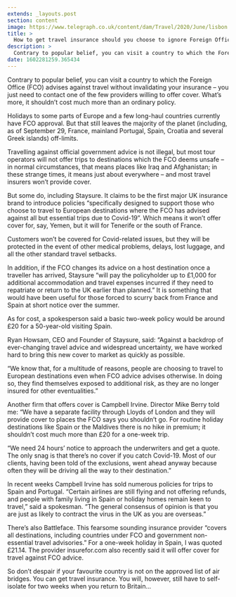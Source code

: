 ```yaml
--- 
extends: _layouts.post 
section: content 
image: https://www.telegraph.co.uk/content/dam/Travel/2020/June/lisbon.jpg?impolicy=logo-overlay 
title: > 
  How to get travel insurance should you choose to ignore Foreign Office advice 
description: > 
  Contrary to popular belief, you can visit a country to which the Foreign Office (FCO) advises against travel without invalidating your insurance – you just need to contact one of the few providers willing to offer cover.Which means it won’t offer cover for, say, Yemen, but it will for Tenerife or the south of France.“We know that, for a multitude of reasons, people are choosing to travel to European destinations even when FCO advice advises otherwise.The provider insurefor.com also recently said it will offer cover for travel against FCO advice.You can get travel insurance. 
date: 1602281259.365434 
--- 
```

Contrary to popular belief, you can visit a country to which the Foreign Office (FCO) advises against travel without invalidating your insurance – you just need to contact one of the few providers willing to offer cover. What’s more, it shouldn’t cost much more than an ordinary policy.

Holidays to some parts of Europe and a few long-haul countries currently have FCO approval. But that still leaves the majority of the planet (including, as of September 29, France, mainland Portugal, Spain, Croatia and several Greek islands) off-limits.

Travelling against official government advice is not illegal, but most tour operators will not offer trips to destinations which the FCO deems unsafe – in normal circumstances, that means places like Iraq and Afghanistan; in these strange times, it means just about everywhere – and most travel insurers won’t provide cover.

But some do, including Staysure. It claims to be the first major UK insurance brand to introduce policies “specifically designed to support those who choose to travel to European destinations where the FCO has advised against all but essential trips due to Covid-19”. Which means it won’t offer cover for, say, Yemen, but it will for Tenerife or the south of France.

Customers won’t be covered for Covid-related issues, but they will be protected in the event of other medical problems, delays, lost luggage, and all the other standard travel setbacks.

In addition, if the FCO changes its advice on a host destination once a traveller has arrived, Staysure “will pay the policyholder up to £1,000 for additional accommodation and travel expenses incurred if they need to repatriate or return to the UK earlier than planned.” It is something that would have been useful for those forced to scurry back from France and Spain at short notice over the summer.

As for cost, a spokesperson said a basic two-week policy would be around £20 for a 50-year-old visiting Spain.

Ryan Howsam, CEO and Founder of Staysure, said: “Against a backdrop of ever-changing travel advice and widespread uncertainty, we have worked hard to bring this new cover to market as quickly as possible.



“We know that, for a multitude of reasons, people are choosing to travel to European destinations even when FCO advice advises otherwise. In doing so, they find themselves exposed to additional risk, as they are no longer insured for other eventualities.”

Another firm that offers cover is Campbell Irvine. Director Mike Berry told me: “We have a separate facility through Lloyds of London and they will provide cover to places the FCO says you shouldn’t go. For routine holiday destinations like Spain or the Maldives there is no hike in premium; it shouldn’t cost much more than £20 for a one-week trip.

“We need 24 hours’ notice to approach the underwriters and get a quote. The only snag is that there’s no cover if you catch Covid-19. Most of our clients, having been told of the exclusions, went ahead anyway because often they will be driving all the way to their destination.”

In recent weeks Campbell Irvine has sold numerous policies for trips to Spain and Portugal. “Certain airlines are still flying and not offering refunds, and people with family living in Spain or holiday homes remain keen to travel,” said a spokesman. “The general consensus of opinion is that you are just as likely to contract the virus in the UK as you are overseas.”

There’s also Battleface. This fearsome sounding insurance provider “covers all destinations, including countries under FCO and government non-essential travel advisories.” For a one-week holiday in Spain, I was quoted £21.14. The provider insurefor.com also recently said it will offer cover for travel against FCO advice.

So don’t despair if your favourite country is not on the approved list of air bridges. You can get travel insurance. You will, however, still have to self-isolate for two weeks when you return to Britain...
